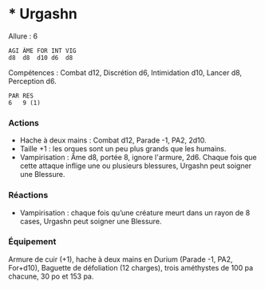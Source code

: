 # * Urgashn

Allure : 6

	AGI	ÂME	FOR	INT	VIG
	d8	d8	d10	d6	d8

Compétences : Combat d12, Discrétion d6, Intimidation d10, Lancer d8, Perception d6.

	PAR	RES
	6	9 (1)

### Actions
- Hache à deux mains : Combat d12, Parade -1, PA2, 2d10.
- Taille +1 : les orques sont un peu plus grands que les humains.
- Vampirisation : Âme d8, portée 8, ignore l'armure, 2d6. Chaque fois que cette attaque inflige une ou plusieurs blessures, Urgashn peut soigner une Blessure.

### Réactions
- Vampirisation : chaque fois qu’une créature meurt dans un rayon de 8 cases, Urgashn peut soigner une Blessure.

### Équipement
Armure de cuir (+1), hache à deux mains en Durium (Parade -1, PA2, For+d10), Baguette de défoliation (12 charges), trois améthystes de 100 pa chacune, 30 po et 153 pa.
